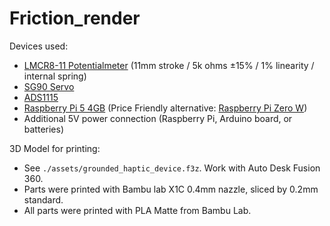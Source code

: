 # Friction_render

Devices used:

* [LMCR8-11 Potentialmeter](https://p3america.com/lmcr8-series-w-shaft-spring/) (11mm stroke / 5k ohms ±15% / 1% linearity / internal spring)
* [SG90 Servo](https://www.amazon.com/gp/product/B0BKPL2Y21/ref=ewc_pr_img_1?smid=A1YZW40LYQY3L1&psc=1!)
* [ADS1115](https://www.amazon.com/gp/product/B0DZ2FPCNT/ref=ewc_pr_img_1?smid=A2SC70OVL567AN&psc=1)
* [Raspberry Pi 5 4GB](https://www.pishop.us/product/raspberry-pi-5-4gb/!) (Price Friendly alternative: [Raspberry Pi Zero W](https://www.pishop.us/product/raspberry-pi-zero-w/?searchid=0!))
* Additional 5V power connection (Raspberry Pi, Arduino board, or batteries)

3D Model for printing:
* See `./assets/grounded_haptic_device.f3z`. Work with Auto Desk Fusion 360.
* Parts were printed with Bambu lab X1C 0.4mm nazzle, sliced by 0.2mm standard.
* All parts were printed with PLA Matte from Bambu Lab.